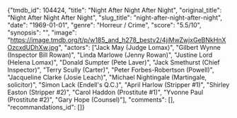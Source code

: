 {"tmdb_id": 104424, "title": "Night After Night After Night", "original_title": "Night After Night After Night", "slug_title": "night-after-night-after-night", "date": "1969-01-01", "genre": "Horreur / Crime", "score": "5.5/10", "synopsis": "", "image": "https://image.tmdb.org/t/p/w185_and_h278_bestv2/4jiMwZwjxGeBNkHnXOzcxdUDhXw.jpg", "actors": ["Jack May (Judge Lomax)", "Gilbert Wynne (Inspector Bill Rowan)", "Linda Marlowe (Jenny Rowan)", "Justine Lord (Helena Lomax)", "Donald Sumpter (Pete Laver)", "Jack Smethurst (Chief Inspector)", "Terry Scully (Carter)", "Peter Forbes-Robertson (Powell)", "Jacqueline Clarke (Josie Leach)", "Michael Nightingale (Martingale, solicitor)", "Simon Lack (Endell's Q.C.)", "April Harlow (Stripper #1)", "Shirley Easton (Stripper #2)", "Carol Haddon (Prostitute #1)", "Yvonne Paul (Prostitute #2)", "Gary Hope (Counsel)"], "comments": [], "recommandations_id": []}